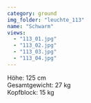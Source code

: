 ```yaml
---
category: ground
img_folder: "leuchte_113"
name: "Schwarm"
views:
  - "113_01.jpg"
  - "113_02.jpg"
  - "113_03.jpg"
  - "113_04.jpg"
---
```


Höhe: 125 cm<br/>Gesamtgewicht: 27 kg<br/>Kopfblock: 15 kg<br/>
